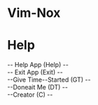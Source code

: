 # Vim-Nox
# Help
-- Help App (Help) --
 <br>
-- Exit App (Exit) --
<br>
--Give Time--Started (GT) --
<br>
--Doneait Me (DT) --
<br>
--Creator (C) --
